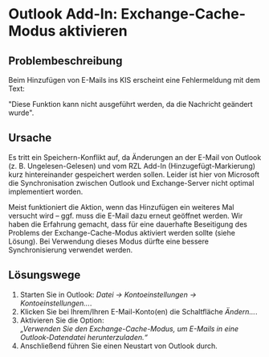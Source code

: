# Outlook Add-In: Exchange-Cache-Modus aktivieren

## Problembeschreibung

Beim Hinzufügen von E-Mails ins KIS erscheint eine Fehlermeldung mit dem Text:

"Diese Funktion kann nicht ausgeführt werden, da die Nachricht geändert wurde".

## Ursache

Es tritt ein Speichern-Konflikt auf, da Änderungen an der E-Mail von Outlook (z. B. Ungelesen-Gelesen) und vom RZL Add-In (Hinzugefügt-Markierung) kurz hintereinander gespeichert werden sollen. Leider ist hier von Microsoft die Synchronisation zwischen Outlook und Exchange-Server nicht optimal implementiert worden. 

Meist funktioniert die Aktion, wenn das Hinzufügen ein weiteres Mal versucht wird – ggf. muss die E-Mail dazu erneut geöffnet werden. Wir haben die Erfahrung gemacht, dass für eine dauerhafte Beseitigung des Problems der Exchange-Cache-Modus aktiviert werden sollte (siehe Lösung). Bei Verwendung dieses Modus dürfte eine bessere Synchronisierung verwendet werden.

## Lösungswege

1. Starten Sie in Outlook: *Datei -> Kontoeinstellungen -> Kontoeinstellungen...*.
2. Klicken Sie bei Ihrem/Ihren E-Mail-Konto(en) die Schaltfläche *Ändern…*.
3. Aktivieren Sie die Option:  
    *„Verwenden Sie den Exchange-Cache-Modus, um E-Mails in eine Outlook-Datendatei herunterzuladen.“*
4. Anschließend führen Sie einen Neustart von Outlook durch.

